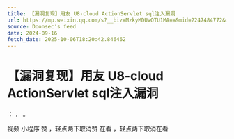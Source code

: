 ```yaml
---
title: 【漏洞复现】用友 U8-cloud ActionServlet sql注入漏洞
url: https://mp.weixin.qq.com/s?__biz=MzkyMDUwOTU1MA==&mid=2247484772&idx=1&sn=85c4fd0aad46a6cb6091c8b6e7b6352d
source: Doonsec's feed
date: 2024-09-16
fetch_date: 2025-10-06T18:20:42.846462
---
```


# 【漏洞复现】用友 U8-cloud ActionServlet sql注入漏洞

：
，
。

视频
小程序
赞
，轻点两下取消赞
在看
，轻点两下取消在看
